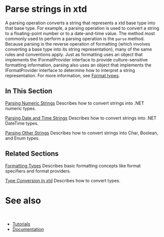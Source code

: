 # Parse strings in xtd

A parsing operation converts a string that represents a xtd base type into that base type. 
For example, a parsing operation is used to convert a string to a floating-point number or to a date-and-time value.
The method most commonly used to perform a parsing operation is the `parse` method. 
Because parsing is the reverse operation of formatting (which involves converting a base type into its string representation), many of the same rules and conventions apply. 
Just as formatting uses an object that implements the IFormatProvider interface to provide culture-sensitive formatting information, parsing also uses an object that implements the IFormatProvider interface to determine how to interpret a string representation. 
For more information, see [Format types](/docs/documentation/guides/xtd.core/format_number_dates_other_types/overview).

## In This Section

[Parsing Numeric Strings](/docs/documentation/guides/xtd.core/Parse/numeric_strings) Describes how to convert strings into .NET numeric types.

[Parsing Date and Time Strings](/docs/documentation/guides/xtd.core/Parse/date_and_time_strings) Describes how to convert strings into .NET DateTime types.

[Parsing Other Strings](/docs/documentation/guides/xtd.core/Parse/other_strings) Describes how to convert strings into Char, Boolean, and Enum types.

## Related Sections

[Formatting Types](/docs/documentation/guides/xtd.core/format_number_dates_other_types/overview) Describes basic formatting concepts like format specifiers and format providers.

[Type Conversion in xtd](/docs/documentation/guides/xtd.core/types_overview/type_conversion/overview) Describes how to convert types.

# See also
​
* [Tutorials](/docs/documentation/guides/Overview/Tutorials)
* [Documentation](/docs/documentation)
